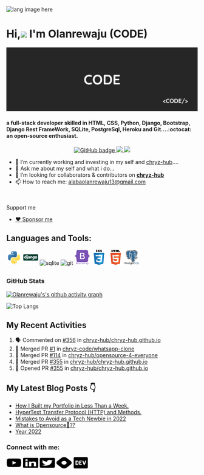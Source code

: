 <p align="left"><img width=15%" src="https://github.com/alansmathew/alansmathew/raw/master/lang.gif" alt="lang image here" /></p>


# Hi,<img src="https://media.giphy.com/media/hvRJCLFzcasrR4ia7z/giphy.gif" width="30px"> I'm Olanrewaju (CODE)
![banner](./images/Banner-1.jpg)
#### a full-stack developer skilled in HTML, CSS, Python, Django, Bootstrap, Django Rest FrameWork, SQLite, PostgreSql, Heroku and Git....:octocat: an open-source enthusiast.

<p align="center">
  <a href="https://github.com/chryz-code?tab=followers">
    <img src="https://img.shields.io/github/followers/chryz-code?tab=followers?label=blue&logo=github&style=for-the-badge" alt="GitHub badge" />
  </a>
  <a href="http://twitter.com/chryz_code">
    <img src="https://img.shields.io/twitter/follow/chryz_code?label=Twitter&logo=twitter&style=for-the-badge" />
  </a>
  <a href="https://discord.gg/c6RhGwcP5b">
    <img src="https://img.shields.io/discord/808727269400772638?color=green&logo=Discord&style=for-the-badge" />
  </a>
</p>


- 🔭 I’m currently working and investing in my self and [chryz-hub](https://github.com/chryz-hub)....
- 💬 Ask me about my self and what i do... 
- 👯 I’m looking for  collaborators & contributors on [**chryz-hub**](https://github.com/chryz-hub) 
- 📫 How to reach me: alabaolanrewaju13@gmail.com
<br>
  
Support me 
- <a href="https://paystack.com/pay/chryz_codez">:heart: Sponsor me</a>


## Languages and Tools:
<p> 
  <img src="https://raw.githubusercontent.com/devicons/devicon/master/icons/python/python-original.svg" alt="python" width="40" height="40"/> 
  <img src="https://raw.githubusercontent.com/devicons/devicon/master/icons/django/django-original.svg" alt="django" width="40" height="40"/> 
  <img src="https://www.vectorlogo.zone/logos/sqlite/sqlite-icon.svg" alt="sqlite" width="40" height="40"/> 
  <img src="https://www.vectorlogo.zone/logos/git-scm/git-scm-icon.svg" alt="git" width="40" height="40"/>
  <img src="https://raw.githubusercontent.com/devicons/devicon/master/icons/bootstrap/bootstrap-plain-wordmark.svg" alt="bootstrap" width="40" height="40"/>
  <img src="https://raw.githubusercontent.com/devicons/devicon/master/icons/css3/css3-original-wordmark.svg" alt="css3" width="40" height="40"/>
  <img src="https://raw.githubusercontent.com/devicons/devicon/master/icons/html5/html5-original-wordmark.svg" alt="html5" width="40" height="40"/>
  <img src="https://raw.githubusercontent.com/devicons/devicon/master/icons/postgresql/postgresql-original-wordmark.svg" alt="postgresql" width="40" height="40"/>
</p>


  
  ## <h3 align="left">GitHub Stats</h3>
[![Olanrewaju's's github activity graph](https://activity-graph.herokuapp.com/graph?username=chryz-code&theme=xcode)](https://git.io/chryz-code)

  
![Top Langs](https://github-readme-stats.vercel.app/api/top-langs/?username=chryz-code&layout=compact&title_color=007bff&text_color=e7e7e7&icon_color=007bff&bg_color=171c28)


## My Recent Activities
<!--START_SECTION:activity-->
1. 🗣 Commented on [#356](https://github.com/chryz-hub/chryz-hub.github.io/issues/356) in [chryz-hub/chryz-hub.github.io](https://github.com/chryz-hub/chryz-hub.github.io)
2. 🎉 Merged PR [#1](https://github.com/chryz-code/whatsapp-clone/pull/1) in [chryz-code/whatsapp-clone](https://github.com/chryz-code/whatsapp-clone)
3. 🎉 Merged PR [#114](https://github.com/chryz-hub/opensource-4-everyone/pull/114) in [chryz-hub/opensource-4-everyone](https://github.com/chryz-hub/opensource-4-everyone)
4. 🎉 Merged PR [#355](https://github.com/chryz-hub/chryz-hub.github.io/pull/355) in [chryz-hub/chryz-hub.github.io](https://github.com/chryz-hub/chryz-hub.github.io)
5. 💪 Opened PR [#355](https://github.com/chryz-hub/chryz-hub.github.io/pull/355) in [chryz-hub/chryz-hub.github.io](https://github.com/chryz-hub/chryz-hub.github.io)
<!--END_SECTION:activity-->

  ## My Latest Blog Posts 👇
<!-- HASHNODE_BLOG:START -->
- [How I Built my Portfolio in Less Than a Week.](https://chryz-code.hashnode.dev/how-i-built-my-portfolio-in-less-than-a-week-ckz9xvknj0ua8ccs10zd2al9w)
- [HyperText Transfer 
Protocol (HTTP) and Methods.](https://chryz-code.hashnode.dev/hypertext-transfer-protocol-http-and-methods-ckyy8k99i0e2p3rs1g3d04ce6)
- [Mistakes to Avoid as a Tech Newbie in 2022](https://chryz-code.hashnode.dev/mistakes-to-avoid-as-a-tech-newbie-in-2022-ckyo2hj9x08ipels16oxtdaqx)
- [What is Opensource🤔??](https://chryz-code.hashnode.dev/what-is-opensource-ckyd3819l00h78hs132qx48dm)
- [Year 2022](https://chryz-code.hashnode.dev/year-2022-cky26sc8g003nnqs12bep3zno)
<!-- HASHNODE_BLOG:END -->

<h3 align="left">Connect with me:</h3>
<p align="left">
<a href="https://www.youtube.com/channel/UCEoxZzYHN1c9ISazmxeCtCQ" target="blank"><img align="center" src="./images/youtube-brands.svg" alt="https://www.youtube.com/channel/uUCEoxZzYHN1c9ISazmxeCtCQ" height="30" width="40" /></a>
<a href="https://www.linkedin.com/in/olanrewaju-alaba/" target="blank"><img align="center" src="./images/linkedin-brands.svg" alt="https://www.linkedin.com/in/olanrewaju-alaba-b038b51b4/" height="30" width="40" /></a>
<a href="https://twitter.com/chryz_code" target="blank"><img align="center" src="./images/twitter-square-brands.svg" alt="chryz_codez" height="30" width="40" /></a> 
<a href="https://hashnode.com/@chryz-code" target="blank"><img align="center" src="./images/hashnode-brands.svg" alt="chryz_codez" height="30" width="40" /></a> 
<a href="https://dev.to/chryz_code" target="blank"><img align="center" src="./images/devto-brands.svg" alt="chryz_codez" height="30" width="40" /></a> 
</p>
